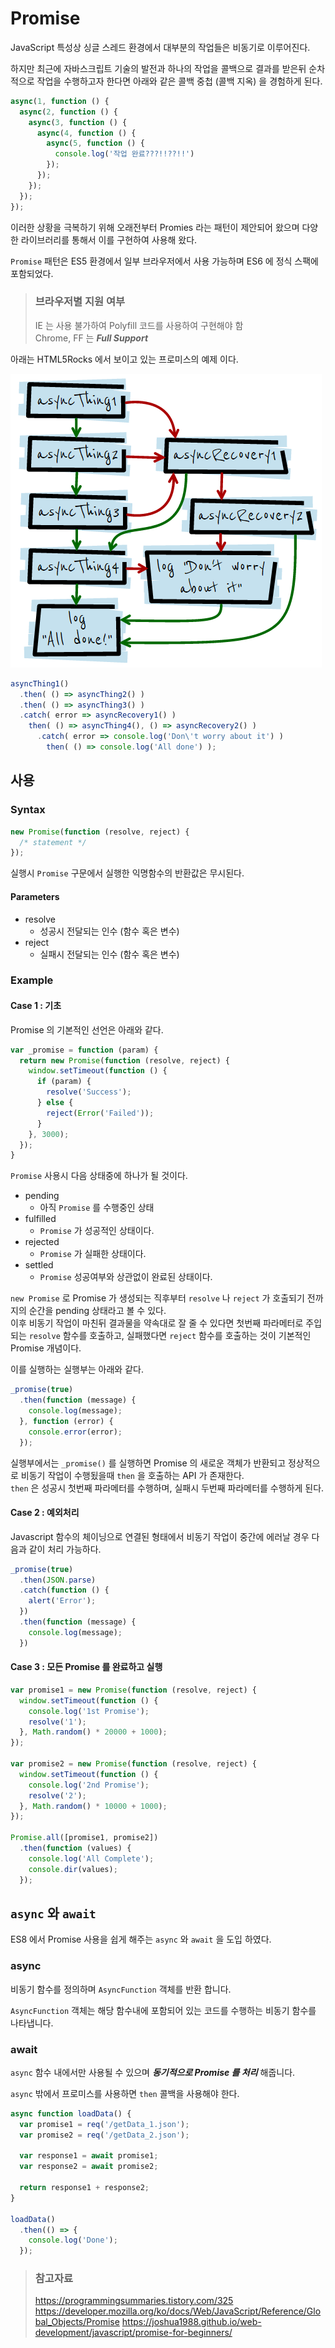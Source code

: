 # Promise

JavaScript 특성상 싱글 스레드 환경에서 대부분의 작업들은 비동기로 이루어진다.

하지만 최근에 자바스크립트 기술의 발전과 하나의 작업을 콜백으로 결과를 받은뒤 순차적으로 작업을 수행하고자 한다면 아래와 같은 콜백 중첩 (콜백 지옥) 을 경험하게 된다.

```javascript
async(1, function () {
  async(2, function () {
    async(3, function () {
      async(4, function () {
        async(5, function () {
          console.log('작업 완료???!!??!!')
        });
      });
    });
  });
});
```

이러한 상황을 극복하기 위해 오래전부터 Promies 라는 패턴이 제안되어 왔으며 다양한 라이브러리를 통해서 이를 구현하여 사용해 왔다.

`Promise` 패턴은 ES5 환경에서 일부 브라우저에서 사용 가능하며 ES6 에 정식 스팩에 포함되었다.

> ### 브라우저별 지원 여부
> IE 는 사용 불가하여 Polyfill 코드를 사용하여 구현해야 함  
> Chrome, FF 는 _**Full Support**_

아래는 HTML5Rocks 에서 보이고 있는 프로미스의 예제 이다.

![프로미스 예시](/img/A039.png)

```javascript
asyncThing1()
  .then( () => asyncThing2() )
  .then( () => asyncThing3() )
  .catch( error => asyncRecovery1() )
    then( () => asyncThing4(), () => asyncRecovery2() )
      .catch( error => console.log('Don\'t worry about it') )
        then( () => console.log('All done') );
```

## 사용

### Syntax

```javascript
new Promise(function (resolve, reject) {
  /* statement */
});
```

실행시 `Promise` 구문에서 실행한 익명함수의 반환값은 무시된다.

#### Parameters

* resolve
  * 성공시 전달되는 인수 (함수 혹은 변수)
* reject
  * 실패시 전달되는 인수 (함수 혹은 변수)

### Example

#### Case 1 : 기초

Promise 의 기본적인 선언은 아래와 같다.

```javascript
var _promise = function (param) {
  return new Promise(function (resolve, reject) {
    window.setTimeout(function () {
      if (param) {
        resolve('Success');
      } else {
        reject(Error('Failed'));
      }
    }, 3000);
  });
}
```

`Promise` 사용시 다음 상태중에 하나가 될 것이다.

* pending
  * 아직 `Promise` 를 수행중인 상태
* fulfilled
  * `Promise` 가 성공적인 상태이다.
* rejected
  * `Promise` 가 실패한 상태이다.
* settled
  * `Promise` 성공여부와 상관없이 완료된 상태이다.

`new Promise` 로 Promise 가 생성되는 직후부터 `resolve` 나 `reject` 가 호출되기 전까지의 순간을 pending 상태라고 볼 수 있다.  
이후 비동기 작업이 마친뒤 결과물을 약속대로 잘 줄 수 있다면 첫번째 파라메터로 주입되는 `resolve` 함수를 호출하고, 실패했다면 `reject` 함수를 호출하는 것이 기본적인 Promise 개념이다.

이를 실행하는 실행부는 아래와 같다.

```javascript
_promise(true)
  .then(function (message) {
    console.log(message);
  }, function (error) {
    console.error(error);
  });
```

실행부에서는 `_promise()` 를 실행하면 Promise 의 새로운 객체가 반환되고 정상적으로 비동기 작업이 수행됬을때 `then` 을 호출하는 API 가 존재한다.  
`then` 은 성공시 첫번째 파라메터를 수행하며, 실패시 두번째 파라메터를 수행하게 된다.

#### Case 2 : 예외처리

Javascript 함수의 체이닝으로 연결된 형태에서 비동기 작업이 중간에 에러날 경우 다음과 같이 처리 가능하다.

```javascript
_promise(true)
  .then(JSON.parse)
  .catch(function () {
    alert('Error');
  })
  .then(function (message) {
    console.log(message);
  })
```

#### Case 3 : 모든 Promise 를 완료하고 실행

```javascript
var promise1 = new Promise(function (resolve, reject) {
  window.setTimeout(function () {
    console.log('1st Promise');
    resolve('1');
  }, Math.random() * 20000 + 1000);
});

var promise2 = new Promise(function (resolve, reject) {
  window.setTimeout(function () {
    console.log('2nd Promise');
    resolve('2');
  }, Math.random() * 10000 + 1000);
});

Promise.all([promise1, promise2])
  .then(function (values) {
    console.log('All Complete');
    console.dir(values);
  });
```

## `async` 와 `await`

ES8 에서 Promise 사용을 쉽게 해주는 `async` 와 `await` 을 도입 하였다.

### async

비동기 함수를 정의하며 `AsyncFunction` 객체를 반환 합니다.

`AsyncFunction` 객체는 해당 함수내에 포함되어 있는 코드를 수행하는 비동기 함수를 나타냅니다.

### await

`async` 함수 내에서만 사용될 수 있으며 _**동기적으로 Promise 를 처리**_ 해줍니다.

`async` 밖에서 프로미스를 사용하면 `then` 콜백을 사용해야 한다.

```javascript
async function loadData() {
  var promise1 = req('/getData_1.json');
  var promise2 = req('/getData_2.json');

  var response1 = await promise1;
  var response2 = await promise2;

  return response1 + response2;
}

loadData()
  .then(() => {
    console.log('Done');
  });
```

> ### 참고자료
> <https://programmingsummaries.tistory.com/325>
> <https://developer.mozilla.org/ko/docs/Web/JavaScript/Reference/Global_Objects/Promise>
> <https://joshua1988.github.io/web-development/javascript/promise-for-beginners/>